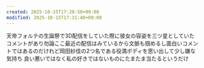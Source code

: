 ```yaml
---
created: 2025-10-15T17:28:50+09:00
modified: 2025-10-15T17:31:48+09:00
---
```


天帝フォルテの生誕祭で3D配信をしていた際に彼女の容姿を三ツ星としていたコメントがあり勿論ここ最近の配信はみているから文脈も掴めるし面白いコメントではあるのだけれど岡田紗佳の2つ名である役満ボディを思い出して少し嫌な気持ち
良い悪いではなく私の好きではないものにたまたま当たるというだけ
